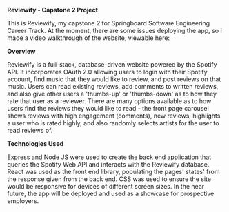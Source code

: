 **Reviewify - Capstone 2 Project**

This is Reviewify, my capstone 2 for Springboard Software Engineering Career Track. At the moment, there are some issues deploying the app, so I made a video walkthrough of the website, viewable here:

**Overview**

Reviewify is a full-stack, database-driven website powered by the Spotify API. It incorporates OAuth 2.0 allowing users to login with their Spotify account, find music that they would like to review, and post reviews on that music. Users can read existing reviews, add comments to written reviews, and also give other users a 'thumbs-up' or 'thumbs-down' as to how they rate that user as a reviewer. There are many options available as to how users find the reviews they would like to read - the front page carousel shows reviews with high engagement (comments), new reviews, highlights a user who is rated highly, and also randomly selects artists for the user to read reviews of.

**Technologies Used**

Express and Node JS were used to create the back end application that queries the Spotify Web API and interacts with the Reviewify database. React was used as the front end library, populating the pages' states' from the response given from the back end. CSS was used to ensure the site would be responsive for devices of different screen sizes. In the near future, the app will be deployed and used as a showcase for prospective employers.

